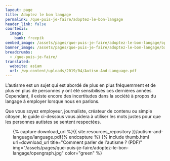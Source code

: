 ```yaml
---
layout: page
title: Adoptez le bon langage
permalink: /que-puis-je-faire/adoptez-le-bon-langage
header_link: false
courtesis:
  image:
    bank: freepik
oembed_image: /assets/pages/que-puis-je-faire/adoptez-le-bon-langage/opengraph.jpg
banner_image: /assets/pages/que-puis-je-faire/adoptez-le-bon-langage/banner.jpg
breadcrumbs:
  - /que-puis-je-faire/
translated:
  website: asiam
  url: /wp-content/uploads/2019/04/Autism-And-Language.pdf
---
```


L’autisme est un sujet qui est abordé de plus en plus fréquemment et de plus en plus de
personnes y ont été sensibilisés ces dernières années. Cependant, il existe encore des
incertitudes dans la société à propos du langage à employer lorsque nous en parlons.

Que vous soyez employeur, journaliste, créateur de contenu  ou simple citoyen, le guide ci-dessous vous aidera à 
utiliser les mots justes pour que les personnes autistes se sentent respectées.


<ul class="thumb">
 {% capture download_url %}{{ site.resources_repository }}/autism-and-language/language.pdf{% endcapture %}
 {% include thumb.html url=download_url title="Comment parler de l'autisme ? (PDF)" img="/assets/pages/que-puis-je-faire/adoptez-le-bon-langage/opengraph.jpg" color="green" %}
</ul>
